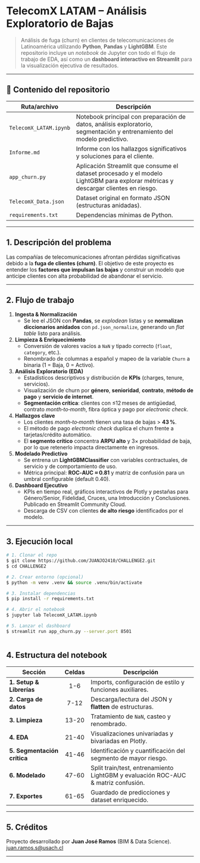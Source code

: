 # TelecomX LATAM – Análisis Exploratorio de Bajas

> Análisis de fuga (churn) en clientes de telecomunicaciones de Latinoamérica utilizando **Python**, **Pandas** y **LightGBM**. Este repositorio incluye un _notebook_ de Jupyter con todo el flujo de trabajo de EDA, así como un **dashboard interactivo en Streamlit** para la visualización ejecutiva de resultados.

---

## 📂 Contenido del repositorio

| Ruta/archivo | Descripción |
|--------------|-------------|
| `TelecomX_LATAM.ipynb` | Notebook principal con preparación de datos, análisis exploratorio, segmentación y entrenamiento del modelo predictivo. |
| `Informe.md` | Informe con los hallazgos significativos y soluciones para el cliente. |
| `app_churn.py` | Aplicación Streamlit que consume el dataset procesado y el modelo LightGBM para explorar métricas y descargar clientes en riesgo. |
| `TelecomX_Data.json` | Dataset original en formato JSON (estructuras anidadas). |
| `requirements.txt` | Dependencias mínimas de Python. |

---

## 1. Descripción del problema

Las compañías de telecomunicaciones afrontan pérdidas significativas debido a la **fuga de clientes (churn)**. El objetivo de este proyecto es entender los **factores que impulsan las bajas** y construir un modelo que anticipe clientes con alta probabilidad de abandonar el servicio.

---

## 2. Flujo de trabajo

1. **Ingesta & Normalización**  
   * Se lee el JSON con **Pandas**, se *explodean* listas y se **normalizan diccionarios anidados** con `pd.json_normalize`, generando un _flat table_ listo para análisis.
2. **Limpieza & Enriquecimiento**  
   * Conversión de valores vacíos a `NaN` y tipado correcto (`float`, `category`, etc.).  
   * Renombrado de columnas a español y mapeo de la variable `Churn` a binaria (1 = Baja, 0 = Activo).
3. **Análisis Exploratorio (EDA)**  
   * Estadísticos descriptivos y distribución de **KPIs** (charges, tenure, servicios).  
   * Visualización de churn por **género**, **senioridad**, **contrato**, **método de pago** y **servicio de internet**.  
   * **Segmentación crítica**: clientes con ≤12 meses de antigüedad, contrato _month‑to‑month_, fibra óptica y pago por _electronic check_.
4. **Hallazgos clave**  
   * Los clientes _month‑to‑month_ tienen una tasa de bajas > **43 %**.  
   * El método de pago _electronic check_ duplica el churn frente a tarjetas/crédito automático.  
   * El **segmento crítico** concentra **ARPU alto** y 3× probabilidad de baja, por lo que retenerlo impacta directamente en ingresos.
5. **Modelado Predictivo**  
   * Se entrena un **LightGBMClassifier** con variables contractuales, de servicio y de comportamiento de uso.  
   * Métrica principal: **ROC‑AUC ≈ 0.81** y matriz de confusión para un umbral configurable (default 0.40).
6. **Dashboard Ejecutivo**  
   * KPIs en tiempo real, gráficos interactivos de Plotly y pestañas para Género/Senior, Fidelidad, Cruces, una Introducción y Conclusiones. Publicado en Streamlit Community Cloud.
   * Descarga de CSV con clientes **de alto riesgo** identificados por el modelo.

---

## 3. Ejecución local

```bash
# 1. Clonar el repo
$ git clone https://github.com/JUANJO2410/CHALLENGE2.git
$ cd CHALLENGE2

# 2. Crear entorno (opcional)
$ python -m venv .venv && source .venv/bin/activate

# 3. Instalar dependencias
$ pip install -r requirements.txt

# 4. Abrir el notebook
$ jupyter lab TelecomX_LATAM.ipynb

# 5. Lanzar el dashboard
$ streamlit run app_churn.py --server.port 8501



```


## 4. Estructura del notebook

| Sección                     | Celdas | Descripción                                                                           |
|-----------------------------|:------:|---------------------------------------------------------------------------------------|
| **1. Setup & Librerías**    | 1-6    | Imports, configuración de estilo y funciones auxiliares.                              |
| **2. Carga de datos**       | 7-12   | Descarga/lectura del JSON y **flatten** de estructuras.                               |
| **3. Limpieza**             | 13-20  | Tratamiento de `NaN`, casteo y renombrado.                                            |
| **4. EDA**                  | 21-40  | Visualizaciones univariadas y bivariadas en Plotly.                                   |
| **5. Segmentación crítica** | 41-46  | Identificación y cuantificación del segmento de mayor riesgo.                         |
| **6. Modelado**             | 47-60  | Split train/test, entrenamiento LightGBM y evaluación ROC-AUC & matriz confusión.      |
| **7. Exportes**             | 61-65  | Guardado de predicciones y dataset enriquecido.                                       |

---

## 5. Créditos

Proyecto desarrollado por **Juan José Ramos** (BIM & Data Science).  
juan.ramos.s@usach.cl

---


